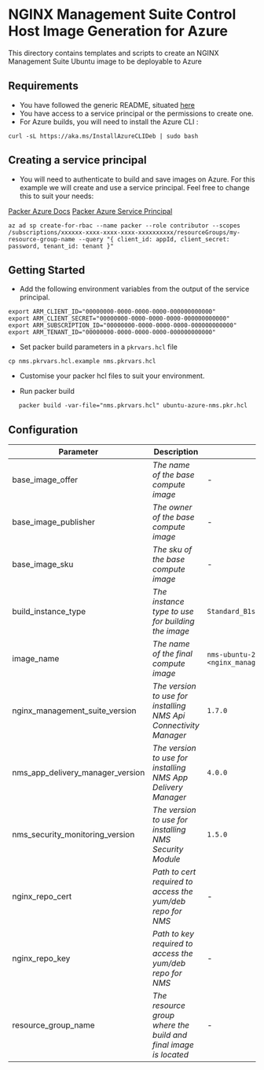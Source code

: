 # NGINX Management Suite Control Host Image Generation for Azure

This directory contains templates and scripts to create an NGINX Management Suite Ubuntu image to be deployable to Azure

## Requirements

- You have followed the generic README, situated [here](../../README.md)
- You have access to a service principal or the permissions to create one.
- For Azure builds, you will need to install the Azure CLI :

```shell
curl -sL https://aka.ms/InstallAzureCLIDeb | sudo bash
```

## Creating a service principal

- You will need to authenticate to build and save images on Azure. For this example we will create and use a service principal. Feel free to change this to suit your needs:

[Packer Azure Docs](https://developer.hashicorp.com/packer/plugins/builders/azure/arm)
[Packer Azure Service Principal](https://developer.hashicorp.com/packer/plugins/builders/azure#azure-active-directory-service-principal)

```shell
az ad sp create-for-rbac --name packer --role contributor --scopes /subscriptions/xxxxxx-xxxx-xxxx-xxxx-xxxxxxxxxx/resourceGroups/my-resource-group-name --query "{ client_id: appId, client_secret: password, tenant_id: tenant }"
```

## Getting Started

- Add the following environment variables from the output of the service principal.

```shell
export ARM_CLIENT_ID="00000000-0000-0000-0000-000000000000"
export ARM_CLIENT_SECRET="00000000-0000-0000-0000-000000000000"
export ARM_SUBSCRIPTION_ID="00000000-0000-0000-0000-000000000000"
export ARM_TENANT_ID="00000000-0000-0000-0000-000000000000"
```

- Set packer build parameters in a `pkrvars.hcl` file

```shell
cp nms.pkrvars.hcl.example nms.pkrvars.hcl
```

- Customise your packer hcl files to suit your environment.

- Run packer build

```shell
   packer build -var-file="nms.pkrvars.hcl" ubuntu-azure-nms.pkr.hcl
```

## Configuration

| Parameter                        | Description                                                      | Default                                             | Required |
| -------------------------------- | ---------------------------------------------------------------- | --------------------------------------------------- | -------- |
| base_image_offer                 | _The name of the base compute image_                             | -                                                   | Yes      |
| base_image_publisher             | _The owner of the base compute image_                            | -                                                   | Yes      |
| base_image_sku                   | _The sku of the base compute image_                              | -                                                   | Yes      |
| build_instance_type              | _The instance type to use for building the image_                | `Standard_B1s`                                      | No       |
| image_name                       | _The name of the final compute image_                            | `nms-ubuntu-20-04-<nginx_management_suite_version>` | No       |
| nginx_management_suite_version   | _The version to use for installing NMS Api Connectivity Manager_ | `1.7.0`                                             | No       |
| nms_app_delivery_manager_version | _The version to use for installing NMS App Delivery Manager_     | `4.0.0`                                             | No       |
| nms_security_monitoring_version  | _The version to use for installing NMS Security Module_          | `1.5.0`                                             | No       |
| nginx_repo_cert                  | _Path to cert required to access the yum/deb repo for NMS_       | -                                                   | Yes      |
| nginx_repo_key                   | _Path to key required to access the yum/deb repo for NMS_        | -                                                   | Yes      |
| resource_group_name              | _The resource group where the build and final image is located_  | -                                                   | Yes      |
